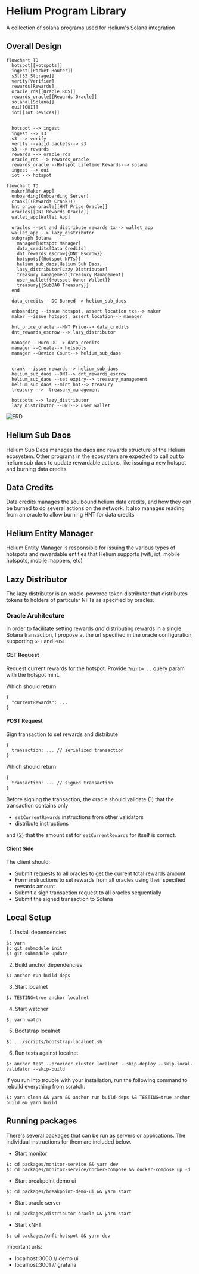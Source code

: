 # Helium Program Library

A collection of solana programs used for Helium's Solana integration


## Overall Design


```mermaid
flowchart TD
  hotspot[[Hotspots]]
  ingest[[Packet Router]]
  s3[[S3 Storage]]
  verify[Verifier]
  rewards[Rewards]
  oracle_rds[[Oracle RDS]]
  rewards_oracle[[Rewards Oracle]]
  solana[[Solana]]
  oui[[OUI]]
  iot[[Iot Devices]]


  hotspot --> ingest
  ingest --> s3
  s3 --> verify
  verify --valid packets--> s3
  s3 --> rewards
  rewards --> oracle_rds
  oracle_rds --> rewards_oracle
  rewards_oracle --Hotspot Lifetime Rewards--> solana
  ingest --> oui
  iot --> hotspot
```

```mermaid
flowchart TD
  maker[Maker App]
  onboarding[Onboarding Server]
  crank(((Rewards Crank)))
  hnt_price_oracle[[HNT Price Oracle]]
  oracles[[DNT Rewards Oracle]]
  wallet_app[Wallet App]

  oracles --set and distribute rewards tx--> wallet_app
  wallet_app --> lazy_distributor
  subgraph Solana
    manager[Hotspot Manager]
    data_credits[Data Credits]
    dnt_rewards_escrow{{DNT Escrow}}
    hotspots{{Hotspot NFTs}}
    helium_sub_daos[Helium Sub Daos]
    lazy_distributor[Lazy Distributor]
    treasury_management[Treasury Management]
    user_wallet{{Hotspot Owner Wallet}}
    treasury{{SubDAO Treasury}}
  end

  data_credits --DC Burned--> helium_sub_daos
  
  onboarding --issue hotspot, assert location txs--> maker
  maker --issue hotspot, assert location--> manager

  hnt_price_oracle --HNT Price--> data_credits
  dnt_rewards_escrow --> lazy_distributor
  
  manager --Burn DC--> data_credits
  manager --Create--> hotspots
  manager --Device Count--> helium_sub_daos


  crank --issue rewards--> helium_sub_daos
  helium_sub_daos --DNT--> dnt_rewards_escrow
  helium_sub_daos --set expiry--> treasury_management
  helium_sub_daos --mint_hnt--> treasury
  treasury -->  treasury_management

  hotspots --> lazy_distributor
  lazy_distributor --DNT--> user_wallet

```

![ERD](./out/diagrams/erd/erd.png)

## Helium Sub Daos

Helium Sub Daos manages the daos and rewards structure of the Helium ecosystem. Other programs in the ecosystem
are expected to call out to helium sub daos to update rewardable actions, like issuing a new hotspot and burning
data credits

## Data Credits

Data credits manages the soulbound helium data credits, and how they can be burned to do several actions on the network. It also manages reading from an oracle to allow burning HNT for data credits

## Helium Entity Manager

Helium Entity Manager is responsible for issuing the various types of hotspots and rewardable entities that Helium supports (wifi, iot, mobile hotspots, mobile mappers, etc)


## Lazy Distributor

The lazy distributor is an oracle-powered token distributor that distributes tokens to holders
of particular NFTs as specified by oracles.


### Oracle Architecture

In order to facilitate setting rewards _and_ distributing rewards in a single Solana transaction,
I propose at the url specified in the oracle configuration, supporting `GET` and `POST` 

#### GET Request

Request current rewards for the hotspot. Provide `?mint=...` query param with the hotspot mint.

Which should return

```
{
  "currentRewards": ...
}
```

#### POST Request

Sign transaction to set rewards and distribute
```
{
  transaction: ... // serialized transaction
}
```

Which should return

```
{
  transaction: ... // signed transaction
}
```

Before signing the transaction, the oracle should validate (1) that the transaction contains only

  * `setCurrentRewards` instructions from other validators
  * distribute instructions

and (2) that the amount set for `setCurrentRewards` for itself is correct.


#### Client Side

The client should:

  * Submit requests to all oracles to get the current total rewards amount
  * Form instructions to set rewards from all oracles using their specified rewards amount
  * Submit a sign transaction request to all oracles sequentially
  * Submit the signed transaction to Solana


## Local Setup

1. Install dependencies

```
$: yarn
$: git submodule init
$: git submodule update
```

2. Build anchor dependencies
```
$: anchor run build-deps
```

3. Start localnet

```
$: TESTING=true anchor localnet
```

4. Start watcher

```
$: yarn watch
```

5. Bootstrap localnet

```
$: . ./scripts/bootstrap-localnet.sh
```

6. Run tests against localnet

```
$: anchor test --provider.cluster localnet --skip-deploy --skip-local-validator --skip-build
```

If you run into trouble with your installation, run the following command to rebuild everything from scratch.

```
$: yarn clean && yarn && anchor run build-deps && TESTING=true anchor build && yarn build
```

## Running packages
There's several packages that can be run as servers or applications. The individual instructions for them are included below.

- Start monitor

```
$: cd packages/monitor-service && yarn dev
$: cd packages/monitor-service/docker-compose && docker-compose up -d
```

- Start breakpoint demo ui

```
$: cd packages/breakpoint-demo-ui && yarn start
```

- Start oracle server

```
$: cd packages/distributor-oracle && yarn start
```

- Start xNFT

```
$: cd packages/xnft-hotspot && yarn dev
```

Important urls:
  * localhost:3000 // demo ui
  * localhost:3001 // grafana
